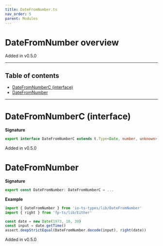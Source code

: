 ```yaml
---
title: DateFromNumber.ts
nav_order: 5
parent: Modules
---
```


# DateFromNumber overview

Added in v0.5.0

---

<h2 class="text-delta">Table of contents</h2>

- [DateFromNumberC (interface)](#datefromnumberc-interface)
- [DateFromNumber](#datefromnumber)

---

# DateFromNumberC (interface)

**Signature**

```ts
export interface DateFromNumberC extends t.Type<Date, number, unknown> {}
```

Added in v0.5.0

# DateFromNumber

**Signature**

```ts
export const DateFromNumber: DateFromNumberC = ...
```

**Example**

```ts
import { DateFromNumber } from 'io-ts-types/lib/DateFromNumber'
import { right } from 'fp-ts/lib/Either'

const date = new Date(1973, 10, 30)
const input = date.getTime()
assert.deepStrictEqual(DateFromNumber.decode(input), right(date))
```

Added in v0.5.0
